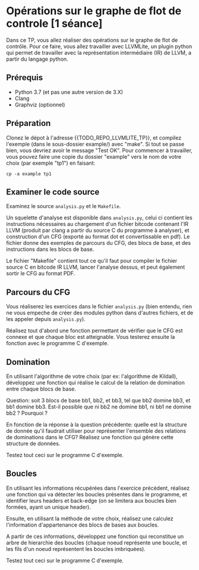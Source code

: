 # Opérations sur le graphe de flot de controle [1 séance]

Dans ce TP, vous allez réaliser des opérations sur le graphe de flot de
contrôle. Pour ce faire, vous allez travailler avec LLVMLite, un plugin
python qui permet de travailler avec la représentation intermédiaire (IR) de
LLVM, a partir du langage python. 

## Prérequis
 * Python 3.7 (et pas une autre version de 3.X)
 * Clang
 * Graphviz (optionnel)

## Préparation

Clonez le dépot à l'adresse {{TODO_REPO_LLVMLITE_TP}}, et compilez l'exemple
(dans le sous-dossier example/) avec "make". 
Si tout se passe bien, vous devriez avoir le message "Test OK".
Pour commencer à travailler, vous pouvez faire une copie du dossier "example"
vers le nom de votre choix (par exemple "tp1") en faisant:

```
cp -a example tp1
``` 

## Examiner le code source

Examinez le source `analysis.py` et le `Makefile`.

Un squelette d'analyse est disponible dans `analysis.py`, celui ci contient les
instructions nécessaires au chargement d'un fichier bitcode contenant l'IR LLVM
(produit par clang a partir du source C du programme à analyser), et
construction d'un CFG (exporté au format dot et convertissable en pdf). Le
fichier donne des exemples de parcours du CFG, des blocs de base, et des
instructions dans les blocs de base.


Le fichier "Makefile" contient tout ce qu'il faut pour compiler le fichier source C
en bitcode IR LLVM, lancer l'analyse dessus, et peut également sortir le CFG au format
PDF.

## Parcours du CFG

Vous réaliserez les exercices dans le fichier `analysis.py` (bien entendu, rien ne vous empeche
de créer des modules python dans d'autres fichiers, et de les appeler depuis `analysis.py`).

Réalisez tout d'abord une fonction permettant de vérifier que le CFG est connexe et que chaque
bloc est atteignable. Vous testerez ensuite la fonction avec le programme C d'exemple. 

## Domination

En utilisant l'algorithme de votre choix (par ex: l'algorithme de Kildall),
développez une fonction qui réalise le calcul de la relation de domination
entre chaque blocs de base. 

Question: soit 3 blocs de base bb1, bb2, et bb3, tel que bb2 domine bb3, et bb1 domine bb3.
Est-il possible que ni bb2 ne domine bb1, ni bb1 ne domine bb2 ? Pourquoi ? 

En fonction de la réponse à la question précédente: quelle est la structure de donnée qu'il faudrait
utiliser pour représenter l'ensemble des relations de dominations dans le CFG? Réalisez une fonction
qui génère cette structure de données.

Testez tout ceci sur le programme C d'exemple.

## Boucles 

En utilisant les informations récupérées dans l'exercice précédent, réalisez une fonction qui va détecter
les boucles présentes dans le programme, et identifier leurs headers et back-edge (on se limitera aux
boucles bien formées, ayant un unique header). 

Ensuite, en utilisant la méthode de votre choix, réalisez une calculez
l'information d'appartenance des blocs de bases aux boucles. 

A partir de ces informations, développez une fonction qui reconstitue un arbre de hierarchie des boucles
(chaque noeud représente une boucle, et les fils d'un noeud représentent les boucles imbriquées).

Testez tout ceci sur le programme C d'exemple.
